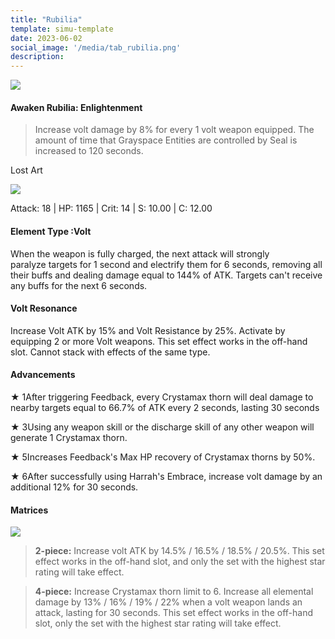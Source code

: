 ```yaml
---
title: "Rubilia"
template: simu-template
date: 2023-06-02
social_image: '/media/tab_rubilia.png'
description: 
---
```


![](https://telegra.ph/file/cf9ceaf192d1ca4148b0e.png)

#### Awaken Rubilia: Enlightenment

> Increase volt damage by 8% for every 1 volt weapon equipped. The amount of time that Grayspace Entities are controlled by Seal is increased to 120 seconds.

Lost Art

![](https://telegra.ph/file/dc10128262fa1cafb115d.png)

Attack: 18 | HP: 1165 | Crit: 14 | S: 10.00 | C: 12.00

####

#### Element Type :Volt

When the weapon is fully charged, the next attack will strongly paralyze targets for 1 second and electrify them for 6 seconds, removing all their buffs and dealing damage equal to 144% of ATK. Targets can't receive any buffs for the next 6 seconds.

#### Volt Resonance

Increase Volt ATK by 15% and Volt Resistance by 25%. Activate by equipping 2 or more Volt weapons. This set effect works in the off-hand slot. Cannot stack with effects of the same type.

####

#### Advancements

★ 1After triggering Feedback, every Crystamax thorn will deal damage to nearby targets equal to 66.7% of ATK every 2 seconds, lasting 30 seconds

★ 3Using any weapon skill or the discharge skill of any other weapon will generate 1 Crystamax thorn.

★ 5Increases Feedback's Max HP recovery of Crystamax thorns by 50%.

★ 6After successfully using Harrah's Embrace, increase volt damage by an additional 12% for 30 seconds.

#### Matrices

![](https://telegra.ph/file/d188583ef4e4fc96c8e0e.png)

> **2-piece:** Increase volt ATK by 14.5% / 16.5% / 18.5% / 20.5%. This set effect works in the off-hand slot, and only the set with the highest star rating will take effect.

> **4-piece:** Increase Crystamax thorn limit to 6. Increase all elemental damage by 13% / 16% / 19% / 22% when a volt weapon lands an attack, lasting for 30 seconds. This set effect works in the off-hand slot, only the set with the highest star rating will take effect.